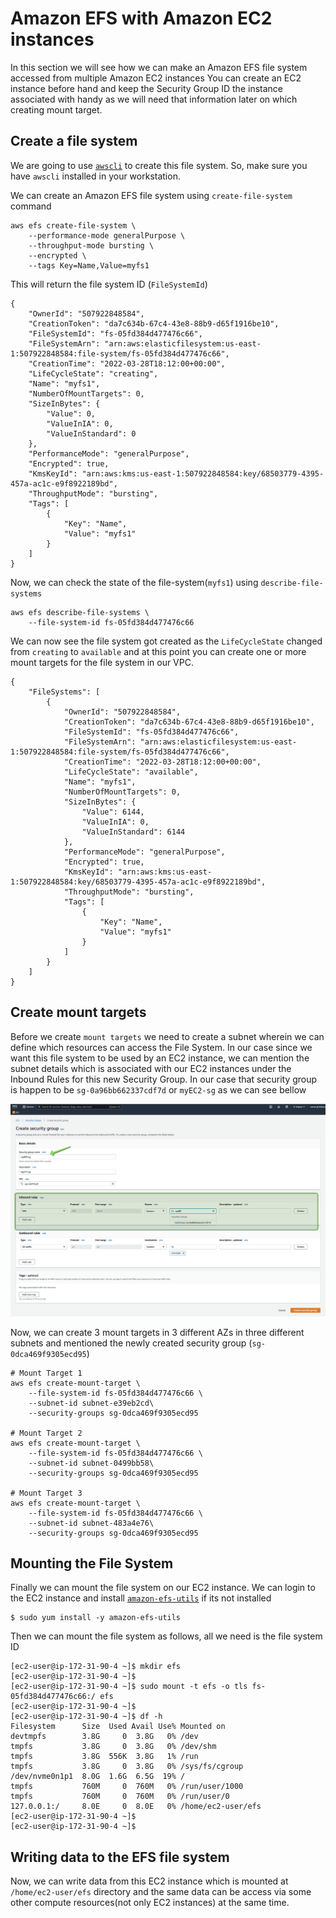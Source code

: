 # Amazon EFS with Amazon EC2 instances

In this section we will see how we can make an Amazon EFS file system accessed from multiple Amazon EC2 instances 
You can create an EC2 instance before hand and keep the Security Group ID the instance associated with handy as we will need that information later on which creating mount target. 

## Create a file system 

We are going to use [`awscli`](https://docs.aws.amazon.com/cli/latest/userguide/getting-started-install.html) to create this file system. So, make sure you have `awscli` installed in your workstation. 

We can create an Amazon EFS file system using `create-file-system` command

```
aws efs create-file-system \
    --performance-mode generalPurpose \
    --throughput-mode bursting \
    --encrypted \
    --tags Key=Name,Value=myfs1

```

This will return the file system ID (`FileSystemId`)

```
{
    "OwnerId": "507922848584",
    "CreationToken": "da7c634b-67c4-43e8-88b9-d65f1916be10",
    "FileSystemId": "fs-05fd384d477476c66",
    "FileSystemArn": "arn:aws:elasticfilesystem:us-east-1:507922848584:file-system/fs-05fd384d477476c66",
    "CreationTime": "2022-03-28T18:12:00+00:00",
    "LifeCycleState": "creating",
    "Name": "myfs1",
    "NumberOfMountTargets": 0,
    "SizeInBytes": {
        "Value": 0,
        "ValueInIA": 0,
        "ValueInStandard": 0
    },
    "PerformanceMode": "generalPurpose",
    "Encrypted": true,
    "KmsKeyId": "arn:aws:kms:us-east-1:507922848584:key/68503779-4395-457a-ac1c-e9f8922189bd",
    "ThroughputMode": "bursting",
    "Tags": [
        {
            "Key": "Name",
            "Value": "myfs1"
        }
    ]
}

```

Now, we can check the state of the file-system(`myfs1`) using `describe-file-systems` 

```
aws efs describe-file-systems \
    --file-system-id fs-05fd384d477476c66
```

We can now see the file system got created as the `LifeCycleState` changed from `creating` to `available` and at this point you can create one or more mount targets for the file system in our VPC. 

```
{
    "FileSystems": [
        {
            "OwnerId": "507922848584",
            "CreationToken": "da7c634b-67c4-43e8-88b9-d65f1916be10",
            "FileSystemId": "fs-05fd384d477476c66",
            "FileSystemArn": "arn:aws:elasticfilesystem:us-east-1:507922848584:file-system/fs-05fd384d477476c66",
            "CreationTime": "2022-03-28T18:12:00+00:00",
            "LifeCycleState": "available",
            "Name": "myfs1",
            "NumberOfMountTargets": 0,
            "SizeInBytes": {
                "Value": 6144,
                "ValueInIA": 0,
                "ValueInStandard": 6144
            },
            "PerformanceMode": "generalPurpose",
            "Encrypted": true,
            "KmsKeyId": "arn:aws:kms:us-east-1:507922848584:key/68503779-4395-457a-ac1c-e9f8922189bd",
            "ThroughputMode": "bursting",
            "Tags": [
                {
                    "Key": "Name",
                    "Value": "myfs1"
                }
            ]
        }
    ]
}
```

## Create mount targets 

Before we create `mount targets` we need to create a subnet wherein we can define which resources can access the File System. In our case since we want this file system to be used by an EC2 instance, we can mention the subnet details which is associated with our EC2 instances under the Inbound Rules for this new Security Group. In our case that security group is happen to be `sg-0a96bb662337cdf7d` or `myEC2-sg` as we can see bellow

![](/application-integration/ec2/img/1.png)

Now, we can create 3 mount targets in 3 different AZs in three different subnets and mentioned the newly created security group (`sg-0dca469f9305ecd95`)

```
# Mount Target 1 
aws efs create-mount-target \
    --file-system-id fs-05fd384d477476c66 \
    --subnet-id subnet-e39eb2cd\
    --security-groups sg-0dca469f9305ecd95
    
# Mount Target 2
aws efs create-mount-target \
    --file-system-id fs-05fd384d477476c66 \
    --subnet-id subnet-0499bb58\
    --security-groups sg-0dca469f9305ecd95

# Mount Target 3 
aws efs create-mount-target \
    --file-system-id fs-05fd384d477476c66 \
    --subnet-id subnet-483a4e76\
    --security-groups sg-0dca469f9305ecd95

```

## Mounting the File System 

Finally we can mount the file system on our EC2 instance. We can login to the EC2 instance and install [`amazon-efs-utils`](https://docs.aws.amazon.com/efs/latest/ug/using-amazon-efs-utils.html) if its not installed 

```
$ sudo yum install -y amazon-efs-utils

```

Then we can mount the file system as follows, all we need is the file system ID 

```
[ec2-user@ip-172-31-90-4 ~]$ mkdir efs
[ec2-user@ip-172-31-90-4 ~]$
[ec2-user@ip-172-31-90-4 ~]$ sudo mount -t efs -o tls fs-05fd384d477476c66:/ efs
[ec2-user@ip-172-31-90-4 ~]$
[ec2-user@ip-172-31-90-4 ~]$ df -h
Filesystem      Size  Used Avail Use% Mounted on
devtmpfs        3.8G     0  3.8G   0% /dev
tmpfs           3.8G     0  3.8G   0% /dev/shm
tmpfs           3.8G  556K  3.8G   1% /run
tmpfs           3.8G     0  3.8G   0% /sys/fs/cgroup
/dev/nvme0n1p1  8.0G  1.6G  6.5G  19% /
tmpfs           760M     0  760M   0% /run/user/1000
tmpfs           760M     0  760M   0% /run/user/0
127.0.0.1:/     8.0E     0  8.0E   0% /home/ec2-user/efs
[ec2-user@ip-172-31-90-4 ~]$
[ec2-user@ip-172-31-90-4 ~]$

```

## Writing data to the EFS file system 

Now, we can write data from this EC2 instance which is mounted at `/home/ec2-user/efs` directory and the same data can be access via some other compute resources(not only EC2 instances) at the same time. 

